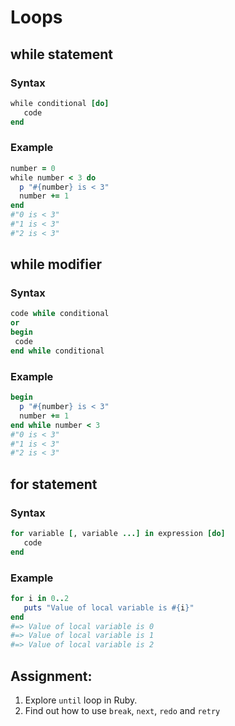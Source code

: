 # Loops 
## while statement 
### Syntax
```ruby
while conditional [do]
   code
end
```
### Example
```ruby
number = 0
while number < 3 do
  p "#{number} is < 3"
  number += 1
end
#"0 is < 3"
#"1 is < 3"
#"2 is < 3"
```
## while modifier
### Syntax
```ruby
code while conditional
or
begin 
 code
end while conditional
```
### Example
```ruby 
begin
  p "#{number} is < 3"
  number += 1
end while number < 3
#"0 is < 3"
#"1 is < 3"
#"2 is < 3"
```
## for statement 
### Syntax
```ruby
for variable [, variable ...] in expression [do]
   code
end
```
### Example 
```ruby
for i in 0..2
   puts "Value of local variable is #{i}"
end
#=> Value of local variable is 0
#=> Value of local variable is 1
#=> Value of local variable is 2
```
## Assignment: 
1. Explore `until` loop in Ruby.
2. Find out how to use `break`, `next`, `redo` and `retry`
